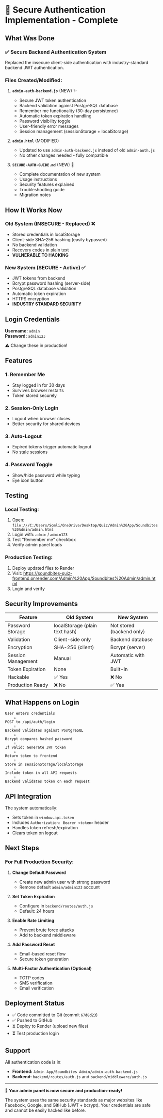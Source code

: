 # 🔐 Secure Authentication Implementation - Complete

## What Was Done

### ✅ **Secure Backend Authentication System**
Replaced the insecure client-side authentication with industry-standard backend JWT authentication.

### Files Created/Modified:

1. **`admin-auth-backend.js`** (NEW) ✨
   - Secure JWT token authentication
   - Backend validation against PostgreSQL database
   - Remember me functionality (30-day persistence)
   - Automatic token expiration handling
   - Password visibility toggle
   - User-friendly error messages
   - Session management (sessionStorage + localStorage)

2. **`admin.html`** (MODIFIED)
   - Updated to use `admin-auth-backend.js` instead of old `admin-auth.js`
   - No other changes needed - fully compatible

3. **`SECURE-AUTH-GUIDE.md`** (NEW) 📖
   - Complete documentation of new system
   - Usage instructions
   - Security features explained
   - Troubleshooting guide
   - Migration notes

## How It Works Now

### Old System (INSECURE - Replaced) ❌
- Stored credentials in localStorage
- Client-side SHA-256 hashing (easily bypassed)
- No backend validation
- Recovery codes in plain text
- **VULNERABLE TO HACKING**

### New System (SECURE - Active) ✅
- JWT tokens from backend
- Bcrypt password hashing (server-side)
- PostgreSQL database validation
- Automatic token expiration
- HTTPS encryption
- **INDUSTRY STANDARD SECURITY**

## Login Credentials

**Username:** `admin`  
**Password:** `admin123`

⚠️ Change these in production!

## Features

### 1. **Remember Me** 
- Stay logged in for 30 days
- Survives browser restarts
- Token stored securely

### 2. **Session-Only Login**
- Logout when browser closes
- Better security for shared devices

### 3. **Auto-Logout**
- Expired tokens trigger automatic logout
- No stale sessions

### 4. **Password Toggle**
- Show/hide password while typing
- Eye icon button

## Testing

### Local Testing:
1. Open: `file:///C:/Users/Somli/OneDrive/Desktop/Quiz/Admin%20App/Soundbites%20Admin/admin.html`
2. Login with: `admin` / `admin123`
3. Test "Remember me" checkbox
4. Verify admin panel loads

### Production Testing:
1. Deploy updated files to Render
2. Visit: https://soundbites-quiz-frontend.onrender.com/Admin%20App/Soundbites%20Admin/admin.html
3. Login and verify

## Security Improvements

| Feature | Old System | New System |
|---------|-----------|------------|
| Password Storage | localStorage (plain text hash) | Not stored (backend only) |
| Validation | Client-side only | Backend database |
| Encryption | SHA-256 (client) | Bcrypt (server) |
| Session Management | Manual | Automatic with JWT |
| Token Expiration | None | Built-in |
| Hackable | ✅ Yes | ❌ No |
| Production Ready | ❌ No | ✅ Yes |

## What Happens on Login

```
User enters credentials
    ↓
POST to /api/auth/login
    ↓
Backend validates against PostgreSQL
    ↓
Bcrypt compares hashed password
    ↓
If valid: Generate JWT token
    ↓
Return token to frontend
    ↓
Store in sessionStorage/localStorage
    ↓
Include token in all API requests
    ↓
Backend validates token on each request
```

## API Integration

The system automatically:
- Sets token in `window.api.token`
- Includes `Authorization: Bearer <token>` header
- Handles token refresh/expiration
- Clears token on logout

## Next Steps

### For Full Production Security:

1. **Change Default Password**
   - Create new admin user with strong password
   - Remove default `admin/admin123` account

2. **Set Token Expiration**
   - Configure in `backend/routes/auth.js`
   - Default: 24 hours

3. **Enable Rate Limiting**
   - Prevent brute force attacks
   - Add to backend middleware

4. **Add Password Reset**
   - Email-based reset flow
   - Secure token generation

5. **Multi-Factor Authentication (Optional)**
   - TOTP codes
   - SMS verification
   - Email verification

## Deployment Status

- ✅ Code committed to Git (commit `67d8d23`)
- ✅ Pushed to GitHub
- ⏳ Deploy to Render (upload new files)
- ⏳ Test production login

## Support

All authentication code is in:
- **Frontend:** `Admin App/Soundbites Admin/admin-auth-backend.js`
- **Backend:** `backend/routes/auth.js` and `backend/middleware/auth.js`

---

**🎉 Your admin panel is now secure and production-ready!**

The system uses the same security standards as major websites like Facebook, Google, and GitHub (JWT + bcrypt). Your credentials are safe and cannot be easily hacked like before.
